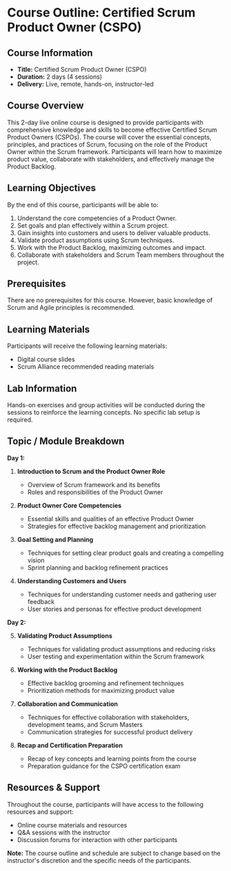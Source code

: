 # Course Outline: Certified Scrum Product Owner (CSPO)

## Course Information

- **Title:** Certified Scrum Product Owner (CSPO)
- **Duration:** 2 days (4 sessions)
- **Delivery:** Live, remote, hands-on, instructor-led

## Course Overview

This 2-day live online course is designed to provide participants with comprehensive knowledge and skills to become effective Certified Scrum Product Owners (CSPOs). The course will cover the essential concepts, principles, and practices of Scrum, focusing on the role of the Product Owner within the Scrum framework. Participants will learn how to maximize product value, collaborate with stakeholders, and effectively manage the Product Backlog.

## Learning Objectives

By the end of this course, participants will be able to:

1. Understand the core competencies of a Product Owner.
2. Set goals and plan effectively within a Scrum project.
3. Gain insights into customers and users to deliver valuable products.
4. Validate product assumptions using Scrum techniques.
5. Work with the Product Backlog, maximizing outcomes and impact.
6. Collaborate with stakeholders and Scrum Team members throughout the project.

## Prerequisites

There are no prerequisites for this course. However, basic knowledge of Scrum and Agile principles is recommended.

## Learning Materials

Participants will receive the following learning materials:

- Digital course slides
- Scrum Alliance recommended reading materials

## Lab Information

Hands-on exercises and group activities will be conducted during the sessions to reinforce the learning concepts. No specific lab setup is required.

## Topic / Module Breakdown

**Day 1:**

1. **Introduction to Scrum and the Product Owner Role**
   - Overview of Scrum framework and its benefits
   - Roles and responsibilities of the Product Owner

2. **Product Owner Core Competencies**
   - Essential skills and qualities of an effective Product Owner
   - Strategies for effective backlog management and prioritization

3. **Goal Setting and Planning**
   - Techniques for setting clear product goals and creating a compelling vision
   - Sprint planning and backlog refinement practices

4. **Understanding Customers and Users**
   - Techniques for understanding customer needs and gathering user feedback
   - User stories and personas for effective product development

**Day 2:**

5. **Validating Product Assumptions**
   - Techniques for validating product assumptions and reducing risks
   - User testing and experimentation within the Scrum framework

6. **Working with the Product Backlog**
   - Effective backlog grooming and refinement techniques
   - Prioritization methods for maximizing product value

7. **Collaboration and Communication**
   - Techniques for effective collaboration with stakeholders, development teams, and Scrum Masters
   - Communication strategies for successful product delivery

8. **Recap and Certification Preparation**
   - Recap of key concepts and learning points from the course
   - Preparation guidance for the CSPO certification exam

## Resources & Support

Throughout the course, participants will have access to the following resources and support:

- Online course materials and resources
- Q&A sessions with the instructor
- Discussion forums for interaction with other participants

**Note:** The course outline and schedule are subject to change based on the instructor's discretion and the specific needs of the participants.
